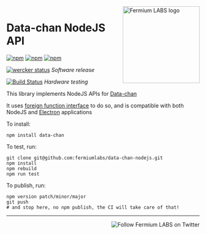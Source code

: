 <a href="https://fermiumlabs.com/">
    <img src="https://fermiumlabs.com/wp-content/uploads/2019/02/Horizontal-Main_500px.png" alt="Fermium LABS logo" width="200" align="right" />
</a>

# Data-chan NodeJS API

[![npm](https://img.shields.io/npm/v/data-chan.svg)](https://www.npmjs.com/package/data-chan) [![npm](https://img.shields.io/npm/l/data-chan.svg)]() [![npm](https://img.shields.io/npm/dm/data-chan.svg)](https://www.npmjs.com/package/data-chan)


[![wercker status](https://app.wercker.com/status/a7a63b97b9860b3125b0c213b1b468f4/s/master "wercker status")](https://app.wercker.com/project/byKey/a7a63b97b9860b3125b0c213b1b468f4) *Software release* 

[![Build Status](https://drone-ci.dev.fermiumlabs.com/api/badges/fermiumlabs/data-chan-nodejs/status.svg)](https://drone-ci.dev.fermiumlabs.com/fermiumlabs/data-chan-nodejs) *Hardware testing*

This library implements NodeJS APIs for [Data-chan](https://github.com/neroreflex/data-chan)

It uses [foreign function interface](https://github.com/node-ffi/node-ffi) to do so, and is compatible with both NodeJS and [Electron](https://electron.atom.io/) applications

To install:

```shell
npm install data-chan
```

To test, run:

```shell
git clone git@github.com:fermiumlabs/data-chan-nodejs.git
npm install
npm rebuild
npm run test
```

To publish, run:

```shell
npm version patch/minor/major
git push
# and stop here, no npm publish, the CI will take care of that!
```

---


<a href="https://twitter.com/intent/user?screen_name=fermiumlabs">
    <img src="https://img.shields.io/twitter/follow/fermiumlabs.svg?style=social&label=Follow" alt="Follow Fermium LABS on Twitter" align="right" />
</a>
